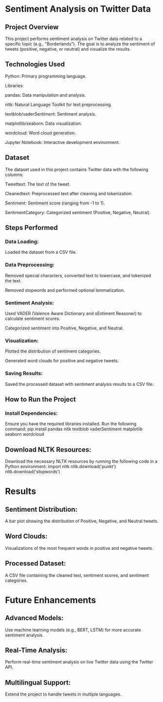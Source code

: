 # Sentiment Analysis on Twitter Data
## Project Overview
This project performs sentiment analysis on Twitter data related to a specific topic (e.g., "Borderlands"). The goal is to analyze the sentiment of tweets (positive, negative, or neutral) and visualize the results.
## Technologies Used

Python: Primary programming language.

Libraries:

pandas: Data manipulation and analysis.

nltk: Natural Language Toolkit for text preprocessing.

textblob/vaderSentiment: Sentiment analysis.

matplotlib/seaborn: Data visualization.

wordcloud: Word cloud generation.

Jupyter Notebook: Interactive development environment.

## Dataset
The dataset used in this project contains Twitter data with the following columns:

Tweettext: The text of the tweet.

Cleanedtext: Preprocessed text after cleaning and tokenization.

Sentiment: Sentiment score (ranging from -1 to 1).

SentimentCategory: Categorized sentiment (Positive, Negative, Neutral).

## Steps Performed
### Data Loading:

Loaded the dataset from a CSV file.

### Data Preprocessing:

Removed special characters, converted text to lowercase, and tokenized the text.

Removed stopwords and performed optional lemmatization.

### Sentiment Analysis:

Used VADER (Valence Aware Dictionary and sEntiment Reasoner) to calculate sentiment scores.

Categorized sentiment into Positive, Negative, and Neutral.

### Visualization:

Plotted the distribution of sentiment categories.

Generated word clouds for positive and negative tweets.

### Saving Results:

Saved the processed dataset with sentiment analysis results to a CSV file.

## How to Run the Project
### Install Dependencies:
Ensure you have the required libraries installed. Run the following command:
pip install pandas nltk textblob vaderSentiment matplotlib seaborn wordcloud

## Download NLTK Resources:
Download the necessary NLTK resources by running the following code in a Python environment:
import nltk
nltk.download('punkt')
nltk.download('stopwords')

# Results
## Sentiment Distribution:

A bar plot showing the distribution of Positive, Negative, and Neutral tweets.

## Word Clouds:

Visualizations of the most frequent words in positive and negative tweets.

## Processed Dataset:

A CSV file containing the cleaned text, sentiment scores, and sentiment categories.

# Future Enhancements
## Advanced Models:

Use machine learning models (e.g., BERT, LSTM) for more accurate sentiment analysis.

## Real-Time Analysis:

Perform real-time sentiment analysis on live Twitter data using the Twitter API.

## Multilingual Support:

Extend the project to handle tweets in multiple languages.

